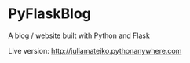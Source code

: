 # PyFlaskBlog
A blog / website built with Python and Flask

Live version:
http://juliamatejko.pythonanywhere.com
